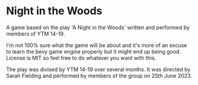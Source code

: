 # Night in the Woods
A game based on the play 'A Night in the Woods' written and performed by members of YTM 14-19.

I'm not 100% sure what the game will be about and it's more of an excuse to learn the bevy game engine properly but it might end up being good.
License is MIT so feel free to do whatever you want with this.

The play was divised by YTM 14-19 over several months. It was directed by Sarah Fielding and performed by members of the group on 25th June 2023.
